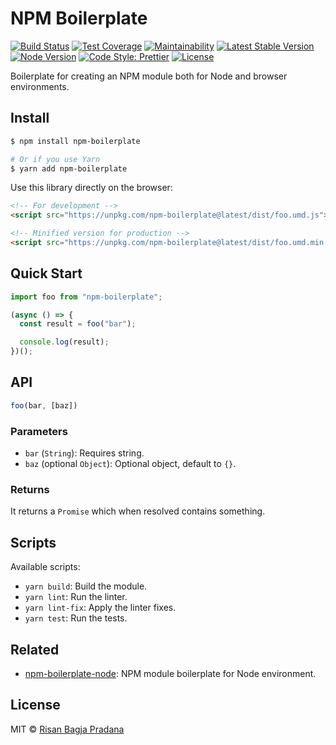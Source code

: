 # NPM Boilerplate

[![Build Status](https://flat.badgen.net/travis/risan/npm-boilerplate)](https://travis-ci.org/risan/npm-boilerplate)
[![Test Coverage](https://flat.badgen.net/codeclimate/coverage/risan/npm-boilerplate)](https://codeclimate.com/github/risan/npm-boilerplate)
[![Maintainability](https://flat.badgen.net/codeclimate/maintainability/risan/npm-boilerplate)](https://codeclimate.com/github/risan/npm-boilerplate)
[![Latest Stable Version](https://flat.badgen.net/npm/v/npm-boilerplate)](https://www.npmjs.com/package/npm-boilerplate)
[![Node Version](https://flat.badgen.net/npm/node/npm-boilerplate)](https://www.npmjs.com/package/npm-boilerplate)
[![Code Style: Prettier](https://flat.badgen.net/badge/code%20style/prettier/ff69b4)](https://github.com/prettier/prettier)
[![License](https://flat.badgen.net/npm/license/npm-boilerplate)](https://github.com/risan/send-request/blob/master/LICENSE)

Boilerplate for creating an NPM module both for Node and browser environments.

## Install

```bash
$ npm install npm-boilerplate

# Or if you use Yarn
$ yarn add npm-boilerplate
```

Use this library directly on the browser:

```html
<!-- For development -->
<script src="https://unpkg.com/npm-boilerplate@latest/dist/foo.umd.js"></script>

<!-- Minified version for production -->
<script src="https://unpkg.com/npm-boilerplate@latest/dist/foo.umd.min.js"></script>
```

## Quick Start

```js
import foo from "npm-boilerplate";

(async () => {
  const result = foo("bar");

  console.log(result);
})();
```

## API

```js
foo(bar, [baz])
```

### Parameters

* `bar` (`String`): Requires string.
* `baz` (optional `Object`): Optional object, default to `{}`.

### Returns

It returns a `Promise` which when resolved contains something.

## Scripts

Available scripts:

* `yarn build`: Build the module.
* `yarn lint`: Run the linter.
* `yarn lint-fix`: Apply the linter fixes.
* `yarn test`: Run the tests.

## Related

* [npm-boilerplate-node](https://github.com/risan/npm-boilerplate-node): NPM module boilerplate for Node environment.

## License

MIT © [Risan Bagja Pradana](https://bagja.net)
